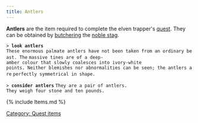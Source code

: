 ```yaml
---
title: Antlers
---
```


**Antlers** are the item required to complete the elven trapper's
[quest](Quest#The_Hunt "wikilink"). They can be obtained by
[butchering](butcher "wikilink") the [noble
stag](noble_stag "wikilink").

`> `**`look antlers`**` `
`These enormous palmate antlers have not been taken from an ordinary beast. The`
`massive tines are of a deep-amber colour that slowly coalesces into ivory-white`
`points. Neither blemishes nor abnormalities can be seen; the antlers are`
`perfectly symmetrical in shape.`

`> `**`consider antlers`**
`They are a pair of antlers.`
`They weigh four stone and ten pounds.`

{% include Items.md %}

[Category: Quest items](Category:_Quest_items "wikilink")